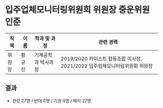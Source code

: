 입주업체모니터링위원회 위원장 중운위원 인준
===

| 직책 | 이름 | 학과 및 과정 | 관련 경력 | 
|---|---|---|---|
| 위원장 | 황규진 |기계공학과 박사과정 | 2019/2020 카이스트 협동조합 이사장, 2021/2022 입주업체모니터링위원회 위원장| 


## 결과
- 찬성 27명 / 반대 0명 / 기권 0명 / 배석 27명
